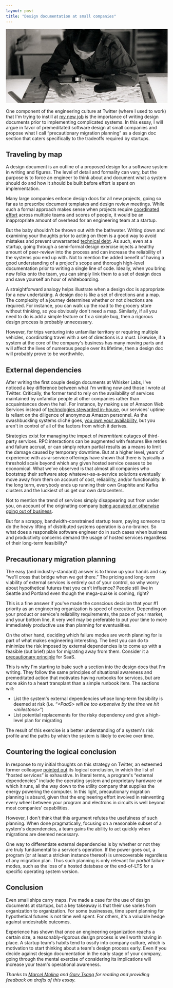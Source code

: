 ```yaml
---
layout: post
title: "Design documentation at small companies"
---
```


![](/images/cartographer.jpg)

One component of the engineering culture at Twitter (where I used to
work) that I'm trying to instill at
[my new job](https://whiskerlabs.com) is the importance of writing
design documents prior to implementing complicated systems. In this
essay, I will argue in favor of premeditated software design at small
companies and propose what I call &#8220;precautionary migration
planning&#8221; as a design doc section that caters specifically to
the tradeoffs required by startups.

## Traveling by map

A design document is an outline of a proposed design for a software
system in writing and figures. The level of detail and formality can
vary, but the purpose is to force an engineer to think about and
document what a system should do and how it should be built before
effort is spent on implementation.

Many large companies enforce design docs for all new projects, going
so far as to prescribe document templates and design review
meetings. While such a formal approach makes sense when projects
require
[coordinated effort](/2014/06/coordinating-technological-change-in-large-software-organizations/)
across multiple teams and scores of people, it would be an
inappropriate amount of overhead for an engineering team at a startup.

But the baby shouldn't be thrown out with the bathwater. Writing down
and examining your thoughts prior to acting on them is a good way to
avoid mistakes and prevent unwarranted
[technical debt](/2013/06/survey-on-technical-debt-management/). As
such, even at a startup, going through a semi-formal design exercise
injects a healthy amount of peer-review into the process and can
increase the reliability of the systems you end up with. Not to
mention the added benefit of having a good understanding of a
project's scope and thorough high-level documentation prior to writing
a single line of code. Ideally, when you bring new folks onto the
team, you can simply link them to a set of design docs and save
yourself an hour of whiteboarding.

A straightforward analogy helps illustrate when a design doc is
appropriate for a new undertaking. A design doc is like a set of
directions and a map. The complexity of a journey determines whether
or not directions are required. For instance, you can walk up the road
to the grocery store without thinking, so you obviously don't need a
map. Similarly, if all you need to do is add a simple feature or fix a
simple bug, then a rigorous design process is probably unnecessary.

However, for trips venturing into unfamiliar territory or requiring
multiple vehicles, coordinating travel with a set of directions is a
must. Likewise, if a system at the core of the company's business has
many moving parts and will affect the lives of numerous people over
its lifetime, then a design doc will probably prove to be worthwhile.

## External dependencies

After writing the first couple design documents at Whisker Labs, I've
noticed a key difference between what I'm writing now and those I
wrote at Twitter. Critically, the former tend to rely on the
availability of services maintained by unfamilar people at other
companies rather than acquaintances down the hall. For instance, by
making use of Amazon Web Services instead of
[technologies stewarded in-house](https://blog.twitter.com/2015/all-about-apache-aurora),
our services' uptime is reliant on the diligence of anonymous Amazon
personnel. As the swashbuckling systems cliché goes,
[you own your availability](http://www.whoownsmyavailability.com/),
but you aren't in control of all of the factors from which it derives.

Strategies exist for managing the impact of _intermittent_ outages of
third-party services. RPC interactions can be augmented with features
like retries and failure accrual, or can simply return partial results
as a means to limit the damage caused by temporary downtime. But at a
higher level, years of experience with as-a-service offerings have
shown that there is typically a threshold scale beyond which any given
hosted service ceases to be economical. What we've observed is that
almost all companies who bootstrap their software atop
whatever-as-a-service solutions eventually move away from them on
account of cost, reliability, and/or functionality. In the long term,
everybody ends up running their own Graphite and Kafka clusters and
the luckiest of us get our own datacenters.

Not to mention the trend of services simply disappearing out from
under you, on account of the originating company
[being acquired or otherwise going out of business](http://www.economist.com/news/business/21665070-flock-startups-making-cloud-computing-faster-and-more-flexible-most-them-will).

But for a scrappy, bandwidth-constrained startup team, paying someone
to do the heavy lifting of distributed systems operation is a
no-brainer.  So what does a responsible software engineer do in such
cases when business and productivity concerns demand the usage of
hosted services regardless of their long-term feasibility?

## Precautionary migration planning

The easy (and industry-standard) answer is to throw up your hands and
say &#8220;we'll cross that bridge when we get there.&#8221; The pricing and
long-term viability of external services is entirely out of your
control, so why worry about hypothetical futures that you can't
influence? People still live in Seattle and Portland even though the
mega-quake is coming, right?

This is a fine answer if you've made the conscious decision that your #1
priority as an engineering organization is speed of
execution. Depending on your product or service's reliability
requirements, the pace of your market, and your bottom line, it very
well may be preferable to put your time to more immediately productive
use than planning for eventualities.

On the other hand, deciding which failure modes are worth planning for
is part of what makes engineering interesting. The best you can do to
minimize the risk imposed by external dependencies is to come up with
a feasible (but brief) plan for migrating away from them. Consider it a
[precautionary principle](https://en.wikipedia.org/wiki/Precautionary_principle)
for SaaS.

This is why I'm starting to bake such a section into the design docs
that I'm writing. They follow the same principles of situational
awareness and premeditated action that motivates having runbooks for
services, but are more akin to a heart transplant than a simple
runbook item. The sections will:

- List the system's external dependencies whose long-term feasibility
  is deemed at risk (i.e. &#8220;_&lt;PaaS&gt; will be too expensive by
  the time we hit &lt;milestone&gt;_&#8221;)
- List potential replacements for the risky dependency and give a
  high-level plan for migrating

The result of this exercise is a better understanding of a system's
risk profile and the paths by which the system is likely to evolve
over time.

## Countering the logical conclusion

In response to my initial thoughts on this strategy on Twitter, an
esteemed former colleague
[pointed out](https://twitter.com/evan/status/646538301181194241) its
logical conclusion, in which the list of &#8220;hosted services&#8221;
is exhaustive. In literal terms, a program's &#8220;external
dependencies&#8221; include the operating system and proprietary
hardware on which it runs, all the way down to the utility company
that supplies the energy powering the computer. In this light,
precautionary migration planning is absurd, given that the engineering
effort involved in reinventing every wheel between your program and
electrons in circuits is well beyond most companies' capabilities.

However, I don't think that this argument refutes the usefulness of
such planning. When done pragmatically, focusing on a reasonable
subset of a system's dependencies, a team gains the ability to act
quickly when migrations are deemed necessary.

One way to differentiate external dependencies is by whether or not
they are truly fundamental to a service's operation. If the power goes
out, a program (or at least a stricken instance thereof) is
unrecoverable regardless of any migration plan. Thus such planning is
only relevant for _partial_ failure modes, such as the loss of a
hosted database or the end-of-LTS for a specific operating system
version.

## Conclusion

Even small ships carry maps. I've made a case for the use of design
documents at startups, but a key takeaway is that their use varies
from organization to organization. For some businesses, time spent
planning for hypothetical futures is not time well spent. For others,
it's a valuable hedge against undesirable outcomes.

Experience has shown that once an engineering organization reachs a
certain size, a reasonably-rigorous design process is well worth
having in place. A startup team's habits tend to ossify into company
culture, which is motivation to start thinking about a team's design
process early. Even if you decide against design documentation in the
early stage of your company, going through the mental exercise of
considering its implications will increase your team's operational
awareness.

*Thanks to [Marcel Molina](https://twitter.com/noradio) and
[Gary Tsang](https://twitter.com/garru) for reading and providing
feedback on drafts of this essay.*
